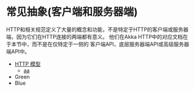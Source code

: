 # 常见抽象(客户端和服务器端)

HTTP和相关规范定义了大量的概念和功能，不是特定于HTTP的客户端或服务器端，因为它们在HTTP连接的两端都有意义。
他们在Akka HTTP中的对应文档在于本节中，而不是在仅特定于一侧的
客户端API，底层服务器端API或高级服务器端API中。

*   [HTTP 模型](3.1httpmodel.md)
    * [aa](3.1httpmodel.md#1)
*   Green
*   Blue
